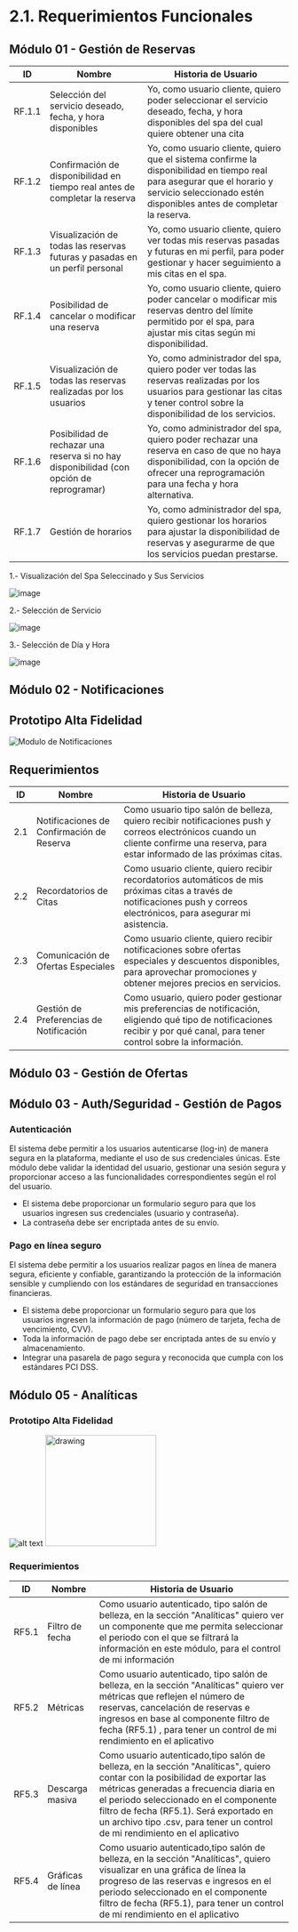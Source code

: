 # 2.1. Requerimientos Funcionales

## Módulo 01 - Gestión de Reservas

| ID | Nombre | Historia de Usuario |
| --- | --- | --- |
| RF.1.1 | Selección del servicio deseado, fecha, y hora disponibles | Yo, como usuario cliente, quiero poder seleccionar el servicio deseado, fecha, y hora disponibles del spa del cual quiere obtener una cita|
| RF.1.2 | Confirmación de disponibilidad en tiempo real antes de completar la reserva | Yo, como usuario cliente, quiero que el sistema confirme la disponibilidad en tiempo real para asegurar que el horario y servicio seleccionado estén disponibles antes de completar la reserva. |
| RF.1.3 | Visualización de todas las reservas futuras y pasadas en un perfil personal | Yo, como usuario cliente, quiero ver todas mis reservas pasadas y futuras en mi perfil, para poder gestionar y hacer seguimiento a mis citas en el spa. |
| RF.1.4 |  Posibilidad de cancelar o modificar una reserva | Yo, como usuario cliente, quiero poder cancelar o modificar mis reservas dentro del límite permitido por el spa, para ajustar mis citas según mi disponibilidad. |
| RF.1.5 |  Visualización de todas las reservas realizadas por los usuarios  | Yo, como administrador del spa, quiero poder ver todas las reservas realizadas por los usuarios para gestionar las citas y tener control sobre la disponibilidad de los servicios. |
| RF.1.6 |  Posibilidad de rechazar una reserva si no hay disponibilidad (con opción de reprogramar)| Yo, como administrador del spa, quiero poder rechazar una reserva en caso de que no haya disponibilidad, con la opción de ofrecer una reprogramación para una fecha y hora alternativa. |
| RF.1.7 | Gestión de horarios  | Yo, como administrador del spa, quiero gestionar los horarios para ajustar la disponibilidad de reservas y asegurarme de que los servicios puedan prestarse. |

1.- Visualización del Spa Seleccinado y Sus Servicios

![image](https://github.com/user-attachments/assets/c9df8afb-0dd5-42c2-8c7b-c39642fd4c2b)

2.- Selección de Servicio

![image](https://github.com/user-attachments/assets/c9b317ce-ed31-44ed-a5dd-f324f8d0368b)


3.- Selección de Día y Hora

![image](https://github.com/user-attachments/assets/7da538b1-3daf-4ed9-8422-3bde69c0b599)


## Módulo 02 - Notificaciones

## Prototipo Alta Fidelidad
![Modulo de Notificaciones](<Modulo-Notificaciones.jpg>)
## Requerimientos

| ID    | Nombre  | Historia de Usuario | 
| ----- | --------| ------------------- |
| 2.1     | Notificaciones de Confirmación de Reserva | Como usuario tipo salón de belleza, quiero recibir notificaciones push y correos electrónicos cuando un cliente confirme una reserva, para estar informado de las próximas citas.       |
| 2.2     | Recordatorios de Citas                 | Como usuario cliente, quiero recibir recordatorios automáticos de mis próximas citas a través de notificaciones push y correos electrónicos, para asegurar mi asistencia.               |
| 2.3     | Comunicación de Ofertas Especiales      | Como usuario cliente, quiero recibir notificaciones sobre ofertas especiales y descuentos disponibles, para aprovechar promociones y obtener mejores precios en servicios.              |                
| 2.4     | Gestión de Preferencias de Notificación | Como usuario, quiero poder gestionar mis preferencias de notificación, eligiendo qué tipo de notificaciones recibir y por qué canal, para tener control sobre la información.         |

## Módulo 03 - Gestión de Ofertas

## Módulo 03 - Auth/Seguridad - Gestión de Pagos
### Autenticación
El sistema debe permitir a los usuarios autenticarse (log-in) de manera segura en la plataforma, mediante el uso de sus credenciales únicas. Este módulo debe validar la identidad del usuario, gestionar una sesión segura y proporcionar acceso a las funcionalidades correspondientes según el rol del usuario.

- El sistema debe proporcionar un formulario seguro para que los usuarios ingresen sus credenciales (usuario y contraseña).
- La contraseña debe ser encriptada antes de su envío.

### Pago en línea seguro
El sistema debe permitir a los usuarios realizar pagos en línea de manera segura, eficiente y confiable, garantizando la protección de la información sensible y cumpliendo con los estándares de seguridad en transacciones financieras.

- El sistema debe proporcionar un formulario seguro para que los usuarios ingresen la información de pago (número de tarjeta, fecha de vencimiento, CVV).
- Toda la información de pago debe ser encriptada antes de su envío y almacenamiento.
- Integrar una pasarela de pago segura y reconocida que cumpla con los estándares PCI DSS.

## Módulo 05 - Analíticas

### Prototipo Alta Fidelidad

![alt text](<analytics.jpg>)
<img src="analytics-date-selector.png" alt="drawing" width="200"/>

### Requerimientos

| ID | Nombre | Historia de Usuario |
| --- | --- | --- |
| RF5.1 | Filtro de fecha | Como usuario autenticado, tipo salón de belleza, en la sección "Analíticas" quiero ver un componente que me permita seleccionar el periodo con el que se filtrará la información en este módulo, para el control de mi información |
| RF5.2 | Métricas | Como usuario autenticado, tipo salón de belleza, en la sección "Analíticas" quiero ver métricas que reflejen el número de reservas, cancelación de reservas e ingresos en base al componente filtro de fecha (RF5.1) , para tener un control de mi rendimiento en el aplicativo |
| RF5.3 | Descarga masiva | Como usuario autenticado,tipo salón de belleza, en la sección "Analíticas", quiero contar con la posibilidad de exportar las métricas generadas a frecuencia diaria en el periodo seleccionado en el componente filtro de fecha (RF5.1). Será exportado en un archivo tipo .csv, para tener un control de mi rendimiento en el aplicativo |
| RF5.4 | Gráficas de línea | Como usuario autenticado,tipo salón de belleza, en la sección "Analíticas", quiero visualizar en una gráfica de línea la progreso de las reservas e ingresos en el periodo seleccionado en el componente filtro de fecha (RF5.1), para tener un control de mi rendimiento en el aplicativo |
